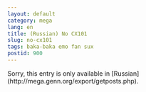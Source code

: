 ```yaml
---
layout: default
category: mega
lang: en
title: (Russian) No CX101
slug: no-cx101
tags: baka-baka emo fan sux 
postid: 900
---
```

<p>Sorry, this entry is only available in [Russian](http://mega.genn.org/export/getposts.php).</p>